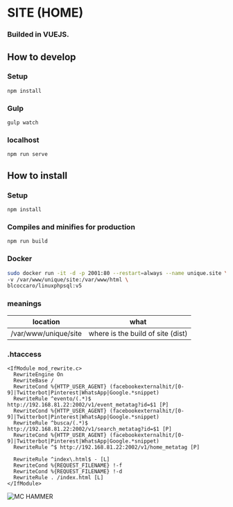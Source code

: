 # SITE (HOME) 
### Builded in VUEJS.  

## How to develop

### Setup
```
npm install
```
### Gulp
```
gulp watch
```
### localhost
```
npm run serve
```


## How to install  

### Setup
```
npm install
```

### Compiles and minifies for production
```
npm run build
```

### Docker
```bash
sudo docker run -it -d -p 2001:80 --restart=always --name unique.site \
-v /var/www/unique/site:/var/www/html \
blcoccaro/linuxphpsql:v5
```

### meanings 
| location | what |
| -------- | ----- |
| /var/www/unique/site | where is the build of site (dist) |

### .htaccess
```.htaccess
<IfModule mod_rewrite.c>
  RewriteEngine On
  RewriteBase /
  RewriteCond %{HTTP_USER_AGENT} (facebookexternalhit/[0-9]|Twitterbot|Pinterest|WhatsApp|Google.*snippet)
  RewriteRule ^evento/(.*)$ http://192.168.81.22:2002/v1/event_metatag?id=$1 [P]
  RewriteCond %{HTTP_USER_AGENT} (facebookexternalhit/[0-9]|Twitterbot|Pinterest|WhatsApp|Google.*snippet)
  RewriteRule ^busca/(.*)$ http://192.168.81.22:2002/v1/search_metatag?id=$1 [P]
  RewriteCond %{HTTP_USER_AGENT} (facebookexternalhit/[0-9]|Twitterbot|Pinterest|WhatsApp|Google.*snippet)
  RewriteRule ^$ http://192.168.81.22:2002/v1/home_metatag [P]

  RewriteRule ^index\.html$ - [L]
  RewriteCond %{REQUEST_FILENAME} !-f
  RewriteCond %{REQUEST_FILENAME} !-d
  RewriteRule . /index.html [L]
</IfModule>
```

![MC HAMMER](https://camo.githubusercontent.com/294d473d32d1d33750ea6a059bcd44cf31398535/687474703a2f2f692e696d6775722e636f6d2f6163484d3330786c2e6a7067)